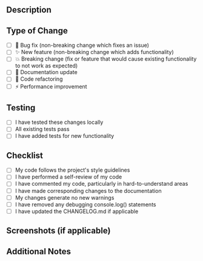 ## Description
<!-- Provide a brief description of the changes in this PR -->

## Type of Change
<!-- Mark relevant options with an 'x' -->
- [ ] 🐛 Bug fix (non-breaking change which fixes an issue)
- [ ] ✨ New feature (non-breaking change which adds functionality)
- [ ] 💥 Breaking change (fix or feature that would cause existing functionality to not work as expected)
- [ ] 📝 Documentation update
- [ ] 🧹 Code refactoring
- [ ] ⚡ Performance improvement

## Testing
<!-- Describe the tests you ran to verify your changes -->
- [ ] I have tested these changes locally
- [ ] All existing tests pass
- [ ] I have added tests for new functionality

## Checklist
<!-- Mark completed items with an 'x' -->
- [ ] My code follows the project's style guidelines
- [ ] I have performed a self-review of my code
- [ ] I have commented my code, particularly in hard-to-understand areas
- [ ] I have made corresponding changes to the documentation
- [ ] My changes generate no new warnings
- [ ] I have removed any debugging console.log() statements
- [ ] I have updated the CHANGELOG.md if applicable

## Screenshots (if applicable)
<!-- Add screenshots to help explain your changes -->

## Additional Notes
<!-- Any additional information that reviewers should know -->